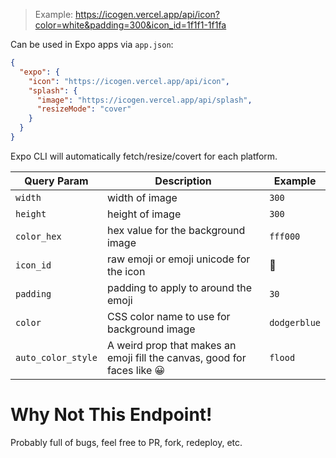> Example: https://icogen.vercel.app/api/icon?color=white&padding=300&icon_id=1f1f1-1f1fa

Can be used in Expo apps via `app.json`:

```json
{
  "expo": {
    "icon": "https://icogen.vercel.app/api/icon",
    "splash": {
      "image": "https://icogen.vercel.app/api/splash",
      "resizeMode": "cover"
    }
  }
}
```

Expo CLI will automatically fetch/resize/covert for each platform.

| Query Param        | Description                                                              | Example      |
| ------------------ | ------------------------------------------------------------------------ | ------------ |
| `width`            | width of image                                                           | `300`        |
| `height`           | height of image                                                          | `300`        |
| `color_hex`        | hex value for the background image                                       | `fff000`     |
| `icon_id`          | raw emoji or emoji unicode for the icon                                  | 🥓           |
| `padding`          | padding to apply to around the emoji                                     | `30`         |
| `color`            | CSS color name to use for background image                               | `dodgerblue` |
| `auto_color_style` | A weird prop that makes an emoji fill the canvas, good for faces like 😀 | `flood`      |

# Why Not This Endpoint!

Probably full of bugs, feel free to PR, fork, redeploy, etc.

